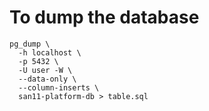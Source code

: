 # To dump the database

```
pg_dump \
  -h localhost \
  -p 5432 \
  -U user -W \
  --data-only \
  --column-inserts \
  san11-platform-db > table.sql
```
